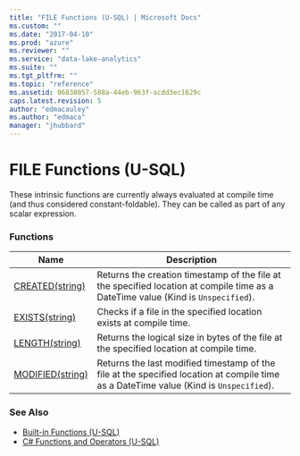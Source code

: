 ```yaml
---
title: "FILE Functions (U-SQL) | Microsoft Docs"
ms.custom: ""
ms.date: "2017-04-10"
ms.prod: "azure"
ms.reviewer: ""
ms.service: "data-lake-analytics"
ms.suite: ""
ms.tgt_pltfrm: ""
ms.topic: "reference"
ms.assetid: 06838057-588a-44eb-963f-acdd3ec1629c
caps.latest.revision: 5
author: "edmacauley"
ms.author: "edmaca"
manager: "jhubbard"
---
```

# FILE Functions (U-SQL)
These intrinsic functions are currently always evaluated at compile time (and thus considered constant-foldable). They can be called as part of any scalar expression.

### Functions
|Name   |Description|
|--|--|
|[CREATED(string)](../USQL/file-created-u-sql.md)|Returns the creation timestamp of the file at the specified location at compile time as a DateTime value (Kind is `Unspecified`).|
|[EXISTS(string)](../USQL/file-exists-u-sql.md)|Checks if a file in the specified location exists at compile time.|
|[LENGTH(string)](../USQL/file-length-u-sql.md)|Returns the logical size in bytes of the file at the specified location at compile time.|
|[MODIFIED(string)](../USQL/file-modified-u-sql.md)|Returns the last modified timestamp of the file at the specified location at compile time as a DateTime value (Kind is `Unspecified`). |

### See Also
* [Built-in Functions (U-SQL)](../USQL/built-in-functions-u-sql.md)  
* [C# Functions and Operators (U-SQL)](../USQL/csharp-functions-and-operators-u-sql.md)


